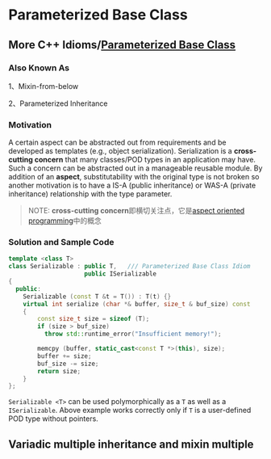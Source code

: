 # Parameterized Base Class



## More C++ Idioms/[Parameterized Base Class](https://en.wikibooks.org/wiki/More_C%2B%2B_Idioms/Parameterized_Base_Class)

### Also Known As

1、Mixin-from-below

2、Parameterized Inheritance

### Motivation

A certain aspect can be abstracted out from requirements and be developed as templates (e.g., object serialization). Serialization is a **cross-cutting concern** that many classes/POD types in an application may have. Such a concern can be abstracted out in a manageable reusable module. By addition of an **aspect**, substitutability with the original type is not broken so another motivation is to have a IS-A (public inheritance) or WAS-A (private inheritance) relationship with the type parameter.

> NOTE: **cross-cutting concern**即横切关注点，它是[aspect oriented programming](https://en.wikipedia.org/wiki/Aspect-oriented_programming)中的概念



### Solution and Sample Code

```c++
template <class T>
class Serializable : public T,   /// Parameterized Base Class Idiom
                     public ISerializable
{
  public:
    Serializable (const T &t = T()) : T(t) {}
    virtual int serialize (char *& buffer, size_t & buf_size) const
    {
        const size_t size = sizeof (T);
        if (size > buf_size)
          throw std::runtime_error("Insufficient memory!");

        memcpy (buffer, static_cast<const T *>(this), size);
        buffer += size;
        buf_size -= size;
        return size;
    }
};
```

`Serializable <T>` can be used polymorphically as a `T` as well as a `ISerializable`. Above example works correctly only if `T` is a user-defined POD type without pointers.

## Variadic multiple inheritance and mixin multiple


